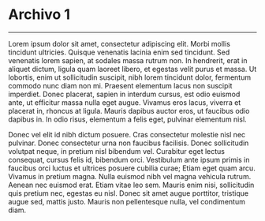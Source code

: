 # Archivo 1
---

Lorem ipsum dolor sit amet, consectetur adipiscing elit. Morbi mollis tincidunt ultricies. Quisque venenatis lacinia enim sed tincidunt. Sed venenatis lorem sapien, at sodales massa rutrum non. In hendrerit, erat in aliquet dictum, ligula quam laoreet libero, et egestas velit purus et massa. Ut lobortis, enim ut sollicitudin suscipit, nibh lorem tincidunt dolor, fermentum commodo nunc diam non mi. Praesent elementum lacus non suscipit imperdiet. Donec placerat, sapien in interdum cursus, est odio euismod ante, ut efficitur massa nulla eget augue. Vivamus eros lacus, viverra et placerat in, rhoncus at ligula. Mauris dapibus auctor eros, ut faucibus odio dapibus in. In odio risus, elementum a felis eget, pulvinar elementum nisl.

Donec vel elit id nibh dictum posuere. Cras consectetur molestie nisl nec pulvinar. Donec consectetur urna non faucibus facilisis. Donec sollicitudin volutpat neque, in pretium nisl bibendum vel. Curabitur eget lectus consequat, cursus felis id, bibendum orci. Vestibulum ante ipsum primis in faucibus orci luctus et ultrices posuere cubilia curae; Etiam eget quam arcu. Vivamus in pretium magna. Nulla euismod nibh vel magna vehicula rutrum. Aenean nec euismod erat. Etiam vitae leo sem. Mauris enim nisi, sollicitudin quis pretium nec, egestas eu nisl. Donec sit amet augue porttitor, tristique augue sed, mattis justo. Mauris non pellentesque nulla, vel condimentum diam.